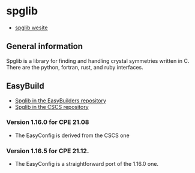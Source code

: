 # spglib

  * [spglib wesite](https://spglib.github.io/spglib/)

## General information

Spglib is a library for finding and handling crystal symmetries written in C.
There are the python, fortran, rust, and ruby interfaces.

## EasyBuild
  * [Spglib in the EasyBuilders repository](https://github.com/easybuilders/easybuild-easyconfigs/tree/develop/easybuild/easyconfigs/s/spglib)
  * [Spglib in the CSCS repository](https://github.com/easybuilders/CSCS/tree/master/easybuild/easyconfigs/s/spglib)

### Version 1.16.0 for CPE 21.08

  * The EasyConfig is derived from the CSCS one
  

### Version 1.16.5 for CPE 21.12.

  * The EasyConfig is a straightforward port of the 1.16.0 one.
